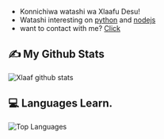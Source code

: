 - Konnichiwa watashi wa Xlaafu Desu!
- Watashi interesting on [python](https://python.org) and [nodejs](https://nodejs.org)
- want to contact with me? [Click](https://t.me/bonk_with_doge)

## ✍️ **My Github Stats**
![Xlaaf github stats](https://github-readme-stats.vercel.app/api?username=Xlaaf&show_icons=true&theme=tokyonight)

## 💻 **Languages Learn.**

![Top Languages](https://github-readme-stats.vercel.app/api/top-langs/?username=Xlaaf&custom_title=Languages%20I%20learning%20:3&theme=tokyonight&hide_border=true)

<!---
Xlaaf/Xlaaf is a ✨ special ✨ repository because its `README.md` (this file) appears on your GitHub profile.
You can click the Preview link to take a look at your changes.
--->
